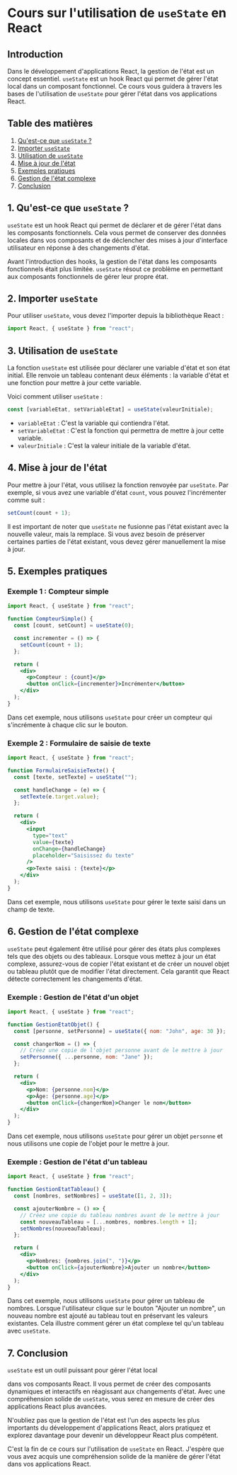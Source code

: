 # Cours sur l'utilisation de `useState` en React

## Introduction

Dans le développement d'applications React, la gestion de l'état est un concept essentiel. `useState` est un hook React qui permet de gérer l'état local dans un composant fonctionnel. Ce cours vous guidera à travers les bases de l'utilisation de `useState` pour gérer l'état dans vos applications React.

## Table des matières

1. [Qu'est-ce que `useState` ?](#qu-est-ce-que-usestate)
2. [Importer `useState`](#importer-usestate)
3. [Utilisation de `useState`](#utilisation-de-usestate)
4. [Mise à jour de l'état](#mise-à-jour-de-l-état)
5. [Exemples pratiques](#exemples-pratiques)
6. [Gestion de l'état complexe](#gestion-de-l-état-complexe)
7. [Conclusion](#conclusion)

## 1. Qu'est-ce que `useState` ?

`useState` est un hook React qui permet de déclarer et de gérer l'état dans les composants fonctionnels. Cela vous permet de conserver des données locales dans vos composants et de déclencher des mises à jour d'interface utilisateur en réponse à des changements d'état.

Avant l'introduction des hooks, la gestion de l'état dans les composants fonctionnels était plus limitée. `useState` résout ce problème en permettant aux composants fonctionnels de gérer leur propre état.

## 2. Importer `useState`

Pour utiliser `useState`, vous devez l'importer depuis la bibliothèque React :

```jsx
import React, { useState } from "react";
```

## 3. Utilisation de `useState`

La fonction `useState` est utilisée pour déclarer une variable d'état et son état initial. Elle renvoie un tableau contenant deux éléments : la variable d'état et une fonction pour mettre à jour cette variable.

Voici comment utiliser `useState` :

```jsx
const [variableEtat, setVariableEtat] = useState(valeurInitiale);
```

- `variableEtat` : C'est la variable qui contiendra l'état.
- `setVariableEtat` : C'est la fonction qui permettra de mettre à jour cette variable.
- `valeurInitiale` : C'est la valeur initiale de la variable d'état.

## 4. Mise à jour de l'état

Pour mettre à jour l'état, vous utilisez la fonction renvoyée par `useState`. Par exemple, si vous avez une variable d'état `count`, vous pouvez l'incrémenter comme suit :

```jsx
setCount(count + 1);
```

Il est important de noter que `useState` ne fusionne pas l'état existant avec la nouvelle valeur, mais la remplace. Si vous avez besoin de préserver certaines parties de l'état existant, vous devez gérer manuellement la mise à jour.

## 5. Exemples pratiques

### Exemple 1 : Compteur simple

```jsx
import React, { useState } from "react";

function CompteurSimple() {
  const [count, setCount] = useState(0);

  const incrementer = () => {
    setCount(count + 1);
  };

  return (
    <div>
      <p>Compteur : {count}</p>
      <button onClick={incrementer}>Incrémenter</button>
    </div>
  );
}
```

Dans cet exemple, nous utilisons `useState` pour créer un compteur qui s'incrémente à chaque clic sur le bouton.

### Exemple 2 : Formulaire de saisie de texte

```jsx
import React, { useState } from "react";

function FormulaireSaisieTexte() {
  const [texte, setTexte] = useState("");

  const handleChange = (e) => {
    setTexte(e.target.value);
  };

  return (
    <div>
      <input
        type="text"
        value={texte}
        onChange={handleChange}
        placeholder="Saisissez du texte"
      />
      <p>Texte saisi : {texte}</p>
    </div>
  );
}
```

Dans cet exemple, nous utilisons `useState` pour gérer le texte saisi dans un champ de texte.

## 6. Gestion de l'état complexe

`useState` peut également être utilisé pour gérer des états plus complexes tels que des objets ou des tableaux. Lorsque vous mettez à jour un état complexe, assurez-vous de copier l'état existant et de créer un nouvel objet ou tableau plutôt que de modifier l'état directement. Cela garantit que React détecte correctement les changements d'état.

### Exemple : Gestion de l'état d'un objet

```jsx
import React, { useState } from "react";

function GestionEtatObjet() {
  const [personne, setPersonne] = useState({ nom: "John", age: 30 });

  const changerNom = () => {
    // Créez une copie de l'objet personne avant de le mettre à jour
    setPersonne({ ...personne, nom: "Jane" });
  };

  return (
    <div>
      <p>Nom: {personne.nom}</p>
      <p>Âge: {personne.age}</p>
      <button onClick={changerNom}>Changer le nom</button>
    </div>
  );
}
```

Dans cet exemple, nous utilisons `useState` pour gérer un objet `personne` et nous utilisons une copie de l'objet pour le mettre à jour.

### Exemple : Gestion de l'état d'un tableau

```jsx
import React, { useState } from "react";

function GestionEtatTableau() {
  const [nombres, setNombres] = useState([1, 2, 3]);

  const ajouterNombre = () => {
    // Créez une copie du tableau nombres avant de le mettre à jour
    const nouveauTableau = [...nombres, nombres.length + 1];
    setNombres(nouveauTableau);
  };

  return (
    <div>
      <p>Nombres: {nombres.join(", ")}</p>
      <button onClick={ajouterNombre}>Ajouter un nombre</button>
    </div>
  );
}
```

Dans cet exemple, nous utilisons `useState` pour gérer un tableau de nombres. Lorsque l'utilisateur clique sur le bouton "Ajouter un nombre", un nouveau nombre est ajouté au tableau tout en préservant les valeurs existantes. Cela illustre comment gérer un état complexe tel qu'un tableau avec `useState`.

## 7. Conclusion

`useState` est un outil puissant pour gérer l'état local

dans vos composants React. Il vous permet de créer des composants dynamiques et interactifs en réagissant aux changements d'état. Avec une compréhension solide de `useState`, vous serez en mesure de créer des applications React plus avancées.

N'oubliez pas que la gestion de l'état est l'un des aspects les plus importants du développement d'applications React, alors pratiquez et explorez davantage pour devenir un développeur React plus compétent.

C'est la fin de ce cours sur l'utilisation de `useState` en React. J'espère que vous avez acquis une compréhension solide de la manière de gérer l'état dans vos applications React.
